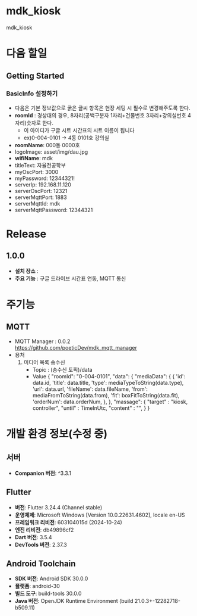 # mdk_kiosk

mdk_kiosk

# 다음 할일

##  

## Getting Started

### **BasicInfo 설정하기**

- 다음은 기본 정보값으로 굵은 글씨 항목은 현장 세팅 시 필수로 변경해주도록 한다.
- **roomId** : 경상대의 경우, 8자리(공백구분자 1자리+건물번호 3자리+강의실번호 4자리)숫자로 한다.
    - 이 아이디가 구글 시트 시간표의 시트 이름이 됩니다
    - ex)0-004-0101 -> 4동 0101호 강의실
- **roomName**: 000동 0000호
- logoImage: asset/img/dau.jpg
- **wifiName**: mdk
- titleText: 자율전공학부
- myOscPort: 3000
- myPassword: 12344321!
- serverIp: 192.168.11.120
- serverOscPort: 12321
- serverMqttPort: 1883
- serverMqttId: mdk
- serverMqttPassword: 12344321

# Release

## 1.0.0

- **설치 장소** :
- **주요 기능** : 구글 드라이브 시간표 연동, MQTT 통신

# 주기능

## MQTT

- MQTT Manager : 0.0.2 https://github.com/poeticDev/mdk_mqtt_manager
- 용처
    1. 미디어 목록 송수신
        - Topic : (송수신 토픽)/data
        - Value
          {
          "roomId": "0-004-0101",
          "data": {
            "mediaData": {
              {
                'id': data.id,
                'title': data.title,
                'type': mediaTypeToString(data.type),
                'url': data.url,
                'fileName': data.fileName,
                'from': mediaFromToString(data.from),
                'fit': boxFitToString(data.fit),
                'orderNum': data.orderNum,
              },
            },
            "massage": {
              "target" : "kiosk, controller",
              "until" : TimeInUtc,
              "content" : "",
            }
          }

# 개발 환경 정보(수정 중)

## 서버
- **Companion 버전**: ^3.3.1

## Flutter

- **버전**: Flutter 3.24.4 (Channel stable)
- **운영체제**: Microsoft Windows [Version 10.0.22631.4602], locale en-US
- **프레임워크 리비전**: 603104015d (2024-10-24)
- **엔진 리비전**: db49896cf2
- **Dart 버전**: 3.5.4
- **DevTools 버전**: 2.37.3

## Android Toolchain
- **SDK 버전**: Android SDK 30.0.0
- **플랫폼**: android-30
- **빌드 도구**: build-tools 30.0.0
- **Java 버전**: OpenJDK Runtime Environment (build 21.0.3+-12282718-b509.11)